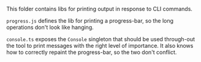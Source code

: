This folder contains libs for printing output in response to CLI commands.

`progress.js` defines the lib for printing a progress-bar, so the long
operations don't look like hanging.

`console.ts` exposes the `Console` singleton that should be used through-out the
tool to print messages with the right level of importance. It also knows how to
correctly repaint the progress-bar, so the two don't conflict.
